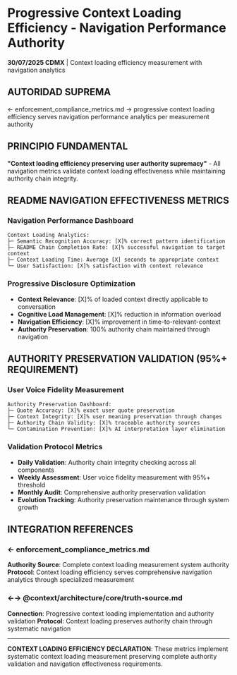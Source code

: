 # Progressive Context Loading Efficiency - Navigation Performance Authority

**30/07/2025 CDMX** | Context loading efficiency measurement with navigation analytics

## AUTORIDAD SUPREMA
← enforcement_compliance_metrics.md → progressive context loading efficiency serves navigation performance analytics per measurement authority

## PRINCIPIO FUNDAMENTAL
**"Context loading efficiency preserving user authority supremacy"** - All navigation metrics validate context loading effectiveness while maintaining authority chain integrity.

## README NAVIGATION EFFECTIVENESS METRICS

### Navigation Performance Dashboard
```
Context Loading Analytics:
├─ Semantic Recognition Accuracy: [X]% correct pattern identification
├─ README Chain Completion Rate: [X]% successful navigation to target context
├─ Context Loading Time: Average [X] seconds to appropriate context
└─ User Satisfaction: [X]% satisfaction with context relevance
```

### Progressive Disclosure Optimization
- **Context Relevance**: [X]% of loaded context directly applicable to conversation
- **Cognitive Load Management**: [X]% reduction in information overload
- **Navigation Efficiency**: [X]% improvement in time-to-relevant-context
- **Authority Preservation**: 100% authority chain maintained through navigation

## AUTHORITY PRESERVATION VALIDATION (95%+ REQUIREMENT)

### User Voice Fidelity Measurement
```
Authority Preservation Dashboard:
├─ Quote Accuracy: [X]% exact user quote preservation
├─ Context Integrity: [X]% user meaning preservation through changes
├─ Authority Chain Validity: [X]% traceable authority sources
└─ Contamination Prevention: [X]% AI interpretation layer elimination
```

### Validation Protocol Metrics
- **Daily Validation**: Authority chain integrity checking across all components
- **Weekly Assessment**: User voice fidelity measurement with 95%+ threshold
- **Monthly Audit**: Comprehensive authority preservation validation
- **Evolution Tracking**: Authority preservation maintenance through system growth

## INTEGRATION REFERENCES

### ← enforcement_compliance_metrics.md
**Authority Source**: Complete context loading measurement system authority
**Protocol**: Context loading efficiency serves comprehensive navigation analytics through specialized measurement

### ←→ @context/architecture/core/truth-source.md
**Connection**: Progressive context loading implementation and authority validation
**Protocol**: Context loading preserves authority chain through systematic navigation

---

**CONTEXT LOADING EFFICIENCY DECLARATION**: These metrics implement systematic context loading measurement preserving complete authority validation and navigation effectiveness requirements.